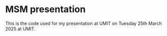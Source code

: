 # MSM presentation

This is the code used for my presentation at UMIT on Tuesday 25th March 2025 at UMIT.
